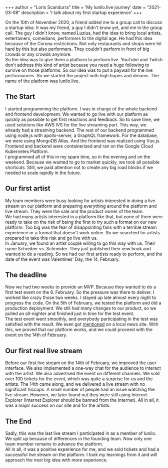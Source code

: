 +++
author = "Loris Scandurra"
title = 'My lunilo.live journey'
date = "2021-03-08"
description = 'I talk about my first startup experience'
+++

On the 10th of November 2020, a friend added me to a group call to discuss a startup idea. It was my friend, a guy I didn't know yet, and me in the group call. The guy I didn't know, named Luzius, had the idea to bring local artists, entertainers, comedians, performers to the digital age. He had this idea because of the Corona restrictions. Not only restaurants and shops were hit hard by this but also performers. They couldn't perform in front of big crowds or any crowds anymore.  
So the idea was to give them a platform to perform live. YouTube and Twitch don't address this kind of artist because you need a huge following to survive on those platforms. So our idea was to put a paywall for the live performances. So we started the project with high hopes and dreams. The name of the platform was lunilo.live.

## The Start

I started programming the platform. I was in charge of the whole backend and frontend development. We wanted to go live with our platform as quickly as possible to get first reactions and feedback. So to save time, we used solutions like AWS IVS for the live streaming part. This way, we already had a streaming backend. The rest of our backend programmed using node.js with apollo-server, a GraphQL framework. For the database, we were using MongoDB Atlas. And the frontend was realized using Vue.js. Frontend and backend were containerized and ran on the Google Cloud Kubernetes Platform.<br>I programmed all of this in my spare time, so in the evening and on the weekend. Because we wanted to go to market quickly, we took all possible shortcuts. Still, we paid attention not to create any big road blocks if we needed to scale rapidly in the future.

## Our first artist

My team members were busy looking for artists interested in doing a live stream on our platform and preparing everything around the platform and live stream. They were the sale and the product owner of the team.  
We had many artists interested in a platform like that, but none of them were ready to take on the risk of being the first to try such a format on our new platform. Too big was the fear of disappointing fans with a terrible stream experience or a format that doesn't work online. So we searched for artists prepared to take this risk and go live with us.  
In January, we found an artist couple willing to go this way with us. Their name Schreiber vs. Schneider. They just published their new book and wanted to do a reading. So we had our first artists ready to perform, and the date of the event was Valentines' Day, the 14. February.

## The deadline

Now we had two weeks to provide an MVP. Because they wanted to do a first test event on the 6. February. So the pressure was there to deliver. I worked like crazy those two weeks. I stayed up late almost every night to progress the code. On the 5th of February, we tested the platform and did a production deployment. We still had many changes to our product, so we pulled an all-nighter and finished just in time for the test event.  
The test event went smoothly, and everybody participating in the test was satisfied with the result. We even got [mentioned](https://www.badenertagblatt.ch/aargau/baden/bad-zurzach-geheimnissen-der-liebe-auf-der-spur-schreiber-schneider-kommen-in-die-stuben-ihrer-zuhoerer-ld.2095750) on a local news site. With this, we proved that our platform works, and we could proceed with the event on the 14th of February.

## Our first real live stream

Before our first live stream on the 14th of February, we improved the user interface. We also implemented a one-way chat for the audience to interact with the artist. We also advertised the event on different channels. We sold over 100 tickets for the event, which was quite a surprise for us and the artists. The 14th came along, and we delivered a live stream with no significant hiccups. A small number of people had an issue watching the live stream. However, we later found out they were still using Internet Explorer (Internet Explorer should be banned from the Internet). All in all, it was a major success on our site and for the artists.

## The End

Sadly, this was the last live stream I participated in as a member of lunilo. We split up because of differences in the founding team. Now only one team member remains to advance the platform.  
All in all, it was a positive experience for me, and we sold tickets and had a successful live stream on the platform. I took my learnings from it and will approach the next big idea with more experience.